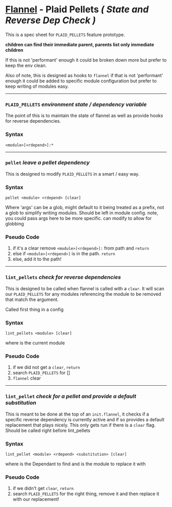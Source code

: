 # [Flannel][readme-md] - Plaid Pellets *( State and Reverse Dep Check )*

This is a spec sheet for `PLAID_PELLETS` feature prototype.

**children can find their immediate parent, parents list only immediate children**

If this is not 'performant' enough it could be broken down more but prefer to keep the env clean.

Also of note, this is designed as hooks to `flannel` if that is not 'performant' enough it could be added to specific module configuration but prefer to keep writing of modules easy.

---

### `PLAID_PELLETS` *environment state / dependency variable*

The point of this is to maintain the state of flannel as well as provide hooks for reverse dependencies. 

### Syntax

`<module>[<rdepend>]:*`

---

### `pellet` *leave a pellet dependency*

This is designed to modify `PLAID_PELLETS` in a smart / easy way.

### Syntax

`pellet <module> <rdepend> [clear]`

Where <module>'args' can be a glob, might default to it being treated as a prefix, not a glob to simplify writing modules. Should be left in module config. note, you could pass args here to be more specific. can modify to allow for globbing

### Pseudo Code

1. if it's a clear remove `<module>[<rdepend>]:` from path and `return`
2. else if `<module>[<rdepend>]` is in the path. `return`
3. else, add it to the path!

---

### `lint_pellets` *check for reverse dependencies*

This is designed to be called when flannel is called with a `clear`. It will scan our `PLAID_PELLETS` for any modules referencing the module to be removed that match the argument.

Called first thing in a config

### Syntax

`lint_pellets <module> [clear]`

where *<module>* is the current module

### Pseudo Code

1. if we did not get a `clear`, `return`
2. search `PLAID_PELLETS` for <module>[<rdepend>]
3. `flannel` <module> clear

---

### `lint_pellet` *check for a pellet and provide a default substitution*

This is meant to be done at the top of an `init.flannel`, it checks if a specific reverse dependency is currently active and if so provides a default replacement that plays nicely. This only gets run if there is a `clear` flag. Should be called right before lint_pellets

### Syntax

`lint_pellet <module> <rdepend> <substitution> [clear]`

where *<module glob to find>* is the Dependant to find and *<substitution>* is the module to replace it with

### Pseudo Code

1. if we didn't get `clear`, `return`
2. search `PLAID_PELLETS` for the right thing, remove it and then replace it with our replacement!

[readme-md]: ../README.md "Flannel Readme"